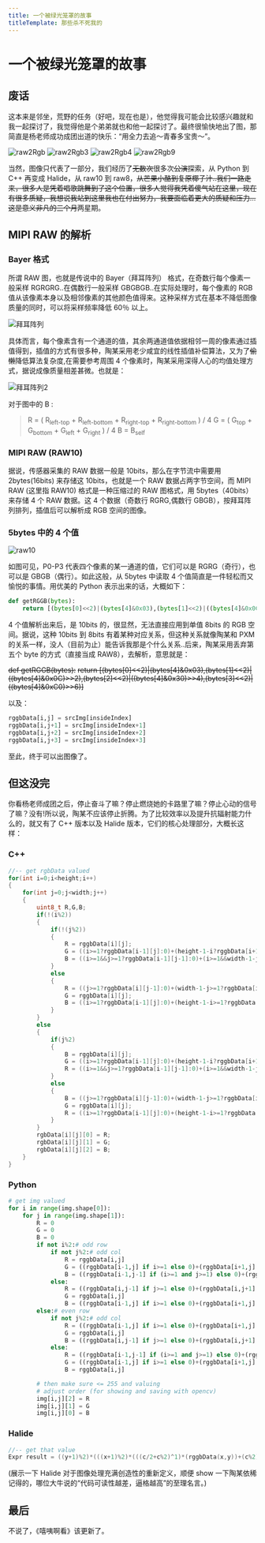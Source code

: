 ```yaml
---
title: 一个被绿光笼罩的故事
titleTemplate: 那些杀不死我的
---
```

# 一个被绿光笼罩的故事

## 废话

这本来是邻坐，荒野的任务（好吧，现在也是），他觉得我可能会比较感兴趣就和我一起探讨了，我觉得他是个弟弟就也和他一起探讨了。最终很愉快地出了图，那简直是杨老师成功成团出道的快乐：“用全力去追～青春多宝贵～”。


![raw2Rgb](/raw2Rgb.jpg)
![raw2Rgb3](/raw2Rgb3.jpg)
![raw2Rgb4](/raw2Rgb4.jpg)
![raw2Rgb9](/raw2Rgb9.jpg)


当然，图像只代表了一部分，我们经历了~~无数次~~很多次~~公演~~探索，从 Python 到 C++ 再变成 Halide，从 raw10 到 raw8，~~从芒果小酪到复原椰子汁..我们一路走来，很多人是凭着唱歌跳舞到了这个位置，很多人觉得我凭着傻气站在这里，现在有很多质疑，我想说我站到这里我也在付出努力，我要面临着更大的质疑和压力...这是意义非凡的三个月~~两星期。

## MIPI RAW 的解析

### Bayer 格式

所谓 RAW 图，也就是传说中的 Bayer（拜耳阵列） 格式，在奇数行每个像素一般采样 RGRGRG..在偶数行一般采样 GBGBGB..在实际处理时，每个像素的 RGB 值从该像素本身以及相邻像素的其他颜色值得来。这种采样方式在基本不降低图像质量的同时，可以将采样频率降低 60％ 以上。

![拜耳阵列](/bayer-array.png)


具体而言，每个像素含有一个通道的值，其余两通道值依据相邻一周的像素通过插值得到，插值的方式有很多种，陶某采用老少咸宜的线性插值补偿算法，又为了~~偷懒~~降低算法复杂度,在需要参考周围 4 个像素时，陶某采用深得人心的均值处理方式，据说成像质量相差甚微。也就是：

![拜耳阵列2](/bayer-array-2.png)


对于图中的 B :

> R = ( R<sub>left-top</sub> + R<sub>left-bottom</sub> + R<sub>right-top</sub> + R<sub>right-bottom</sub> ) / 4
> G = ( G<sub>top</sub> + G<sub>bottom</sub> + G<sub>left</sub> + G<sub>right</sub> ) / 4
> B = B<sub>self</sub>

### MIPI RAW (RAW10)

据说，传感器采集的 RAW 数据一般是 10bits，那么在字节流中需要用 2bytes(16bits) 来存储这 10bits，也就是一个 RAW 数据占两字节空间，而 MIPI RAW (这里指 RAW10) 格式是一种压缩过的 RAW 图格式，用 5bytes（40bits） 来存储 4 个 RAW 数据。这 4 个数据（奇数行 RGRG,偶数行 GBGB），按拜耳阵列排列，插值后可以解析成 RGB 空间的图像。

### 5bytes 中的 4 个值

![raw10](/raw10.png)

如图可见，P0-P3 代表四个像素的某一通道的值，它们可以是 RGRG（奇行），也可以是 GBGB（偶行）。如此这般，从 5bytes 中读取 4 个值简直是一件轻松而又愉悦的事情。用优美的 Python 表示出来的话，大概如下：

```python
def getRGGB(bytes):
    return [(bytes[0]<<2)|(bytes[4]&0x03),(bytes[1]<<2)|((bytes[4]&0x0C)>>2),(bytes[2]<<2)|((bytes[4]&0x30)>>4),(bytes[3]<<2)|((bytes[4]&0xC0)>>6)]
```

4 个值解析出来后，是 10bits 的，很显然，无法直接应用到单值 8bits 的 RGB 空间。据说，这种 10bits 到 8bits 有着某种对应关系，但这种关系就像陶某和 PXM 的关系一样，没人（目前为止）能告诉我那是个什么关系..后来，陶某采用丢弃第五个 byte 的方式（直接当成 RAW8），去解析，意思就是：

~~def getRGGB(bytes):~~
~~return [(bytes[0]<<2)|(bytes[4]&0x03),(bytes[1]<<2)|((bytes[4]&0x0C)>>2),(bytes[2]<<2)|((bytes[4]&0x30)>>4),(bytes[3]<<2)|((bytes[4]&0xC0)>>6)]~~

以及：

```python
rggbData[i,j] = srcImg[insideIndex]
rggbData[i,j+1] = srcImg[insideIndex+1]
rggbData[i,j+2] = srcImg[insideIndex+2]
rggbData[i,j+3] = srcImg[insideIndex+3]
```

至此，终于可以出图像了。

## 但这没完

你看杨老师成团之后，停止奋斗了嘛？停止燃烧她的卡路里了嘛？停止心动的信号了嘛？没有!所以说，陶某不应该停止折腾。为了比较效率以及提升抗辐射能力什么的，就又有了 C++ 版本以及 Halide 版本，它们的核心处理部分，大概长这样：

### C++

```cpp
//-- get rgbData valued
for(int i=0;i<height;i++)
{
    for(int j=0;j<width;j++)
    {
        uint8_t R,G,B;
        if(!(i%2))
        {
            if(!(j%2))
            {
                R = rggbData[i][j];
                G = ((i>=1?rggbData[i-1][j]:0)+(height-1-i?rggbData[i+1][j]:0)+(j>=1?rggbData[i][j-1]:0)+(width-1-j>=1?rggbData[i][j+1]:0))/4;
                B = ((i>=1&&j>=1?rggbData[i-1][j-1]:0)+(i>=1&&width-1-j?rggbData[i-1][j+1]:0)+(height-1-i>=1&&j>=1?rggbData[i+1][j-1]:0)+(height-1-i>=1&&width-1-j>=1?rggbData[i+1][j+1]:0))/4;
            }
            else
            {
                R = ((j>=1?rggbData[i][j-1]:0)+(width-1-j>=1?rggbData[i][j+1]:0))/2;
                G = rggbData[i][j];
                B = ((i>=1?rggbData[i-1][j]:0)+(height-1-i>=1?rggbData[i+1][j]:0))/2;
            }
        }
        else
        {
            if(j%2)
            {
                B = rggbData[i][j];
                G = ((i>=1?rggbData[i-1][j]:0)+(height-1-i?rggbData[i+1][j]:0)+(j>=1?rggbData[i][j-1]:0)+(width-1-j>=1?rggbData[i][j+1]:0))/4;
                R = ((i>=1&&j>=1?rggbData[i-1][j-1]:0)+(i>=1&&width-1-j?rggbData[i-1][j+1]:0)+(height-1-i>=1&&j>=1?rggbData[i+1][j-1]:0)+(height-1-i>=1&&width-1-j>=1?rggbData[i+1][j+1]:0))/4;
            }
            else
            {
                B = ((j>=1?rggbData[i][j-1]:0)+(width-1-j>=1?rggbData[i][j+1]:0))/2;
                G = rggbData[i][j];
                R = ((i>=1?rggbData[i-1][j]:0)+(height-1-i>=1?rggbData[i+1][j]:0))/2;
            }
        }
        rgbData[i][j][0] = R;
        rgbData[i][j][1] = G;
        rgbData[i][j][2] = B;
    }
}
```

### Python

```python
# get img valued
for i in range(img.shape[0]):
    for j in range(img.shape[1]):
        R = 0
        G = 0
        B = 0
        if not i%2:# odd row
            if not j%2:# odd col
                R = rggbData[i,j]
                G = ((rggbData[i-1,j] if i>=1 else 0)+(rggbData[i+1,j] if rggbData.shape[0]-1-i>=1 else 0)+(rggbData[i,j-1] if j>=1 else 0)+(rggbData[i,j+1] if (rggbData.shape[1]-1-j>=1) else 0))/4
                B = ((rggbData[i-1,j-1] if (i>=1 and j>=1) else 0)+(rggbData[i-1,j+1] if (i>=1 and (rggbData.shape[1]-1-j>=1)) else 0)+(rggbData[i+1,j-1] if ((rggbData.shape[0]-1-i>=1) and j>=1) else 0)+(rggbData[i+1,j+1] if ((rggbData.shape[0]-1-i>=1) and (rggbData.shape[1]-1-j>=1)) else 0))/4
            else:
                R = ((rggbData[i,j-1] if j>=1 else 0)+(rggbData[i,j+1] if rggbData.shape[1]-1-j>=1 else 0))/2
                G = rggbData[i,j]
                B = ((rggbData[i-1,j] if i>=1 else 0)+(rggbData[i+1,j] if rggbData.shape[0]-1-i>=1 else 0))/2
        else:# even row
            if not j%2:# odd col
                R = ((rggbData[i-1,j] if i>=1 else 0)+(rggbData[i+1,j] if rggbData.shape[0]-1-i>=1 else 0))/2
                G = rggbData[i,j]
                B = ((rggbData[i,j-1] if j>=1 else 0)+(rggbData[i,j+1] if rggbData.shape[1]-1-j>=1 else 0))/2
            else:
                R = ((rggbData[i-1,j-1] if (i>=1 and j>=1) else 0)+(rggbData[i-1,j+1] if (i>=1 and (rggbData.shape[1]-1-j>=1)) else 0)+(rggbData[i+1,j-1] if ((rggbData.shape[0]-1-i>=1) and j>=1) else 0)+(rggbData[i+1,j+1] if ((rggbData.shape[0]-1-i>=1) and (rggbData.shape[1]-1-j>=1)) else 0))/4
                G = ((rggbData[i-1,j] if i>=1 else 0)+(rggbData[i+1,j] if rggbData.shape[0]-1-i>=1 else 0)+(rggbData[i,j-1] if j>=1 else 0)+(rggbData[i,j+1] if rggbData.shape[1]-1-j>=1 else 0))/4
                B = rggbData[i,j]

        # then make sure <= 255 and valuing
        # adjust order (for showing and saving with opencv)
        img[i,j][2] = R
        img[i,j][1] = G
        img[i,j][0] = B
```

### Halide

```cpp
//-- get that value
Expr result = ((y+1)%2)*(((x+1)%2)*(((c/2+c%2)^1)*(rggbData(x,y))+(c%2)*((rggbData(x-1,y)+rggbData(x+1,y)+rggbData(x,y-1)+rggbData(x,y+1))/4)+(c/2)*((rggbData(x-1,y-1)+rggbData(x-1,y+1)+rggbData(x+1,y-1)+rggbData(x+1,y+1))/4))+(x%2)*(((c/2+c%2)^1)*((rggbData(x-1,y)+rggbData(x+1,y))/2)+(c%2)*(rggbData(x,y))+(c/2)*((rggbData(x,y+1)+rggbData(x,y-1))/2)))+(y%2)*(((x+1)%2)*(((c/2+c%2)^1)*((rggbData(x,y+1)+rggbData(x,y-1))/2)+(c%2)*(rggbData(x,y))+(c/2)*((rggbData(x-1,y)+rggbData(x+1,y))/2))+(x%2)*(((c/2+c%2)^1)*((rggbData(x-1,y-1)+rggbData(x-1,y+1)+rggbData(x+1,y-1)+rggbData(x+1,y+1))/4)+(c%2)*((rggbData(x-1,y)+rggbData(x+1,y)+rggbData(x,y-1)+rggbData(x,y+1))/4)+(c/2)*(rggbData(x,y))));
```

(展示一下 Halide 对于图像处理充满创造性的重新定义，顺便 show 一下陶某依稀记得的，哪位大牛说的“代码可读性越差，逼格越高”的至理名言。)

## 最后

不说了，《嘻咦啊看》该更新了。
